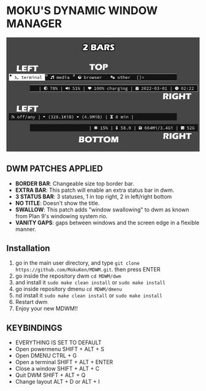 
# MOKU'S DYNAMIC WINDOW MANAGER

![extra bar screenshot](bars.png)

## DWM PATCHES APPLIED

- **BORDER BAR**: Changeable size top border bar.
- **EXTRA BAR**: This patch will enable an extra status bar in dwm.
- **3 STATUS BAR**: 3 statuses, 1 in top right, 2 in left/right bottom
- **NO TITLE**: Doesn't show the title.
- **SWALLOW**: This patch adds "window swallowing" to dwm as known from Plan 9's windowing system rio.
- **VANITY GAPS**: gaps between windows and the screen edge in a flexible manner.


## Installation

1. go in the main user directory, and type `git clone https://github.com/MokuKen/MDWM.git`. then press ENTER
2. go inside the repository dwm `cd MDWM/dwm`
3. and install it `sudo make clean install` or `sudo make install`
4. go inside repository dmenu `cd MDWM/dmenu`
5. nd install it `sudo make clean install` or `sudo make install`
6. Restart dwm
7. Enjoy your new MDWM!!


## KEYBINDINGS

- EVERYTHING IS SET TO DEFAULT
- Open powermenu SHIFT + ALT + S
- Open DMENU CTRL + G
- Open a terminal SHIFT + ALT + ENTER
- Close a window SHIFT + ALT + C
- Quit DWM SHIFT + ALT + Q
- Change layout ALT + D or ALT + I


